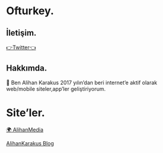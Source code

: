       

<h1 id="ofturkey">Ofturkey.</h1>

<h2 id="i̇letişim">İletişim.</h2>
<a href ="https://twitter.com/Ofturkey1">👉Twitter👈</a>

<h2 id="hakkımda">Hakkımda.</h2>

<p>💼 Ben Alihan Karakus 2017 yılın’dan beri internet’e aktif olarak <br> web/mobile siteler,app’ler geliştiriyorum.</p>

<h1 id="siteler">Site’ler.</h1>

<a href="https://ofturkey0.github.io/alihanmedia">🌍 AlihanMedia</a>

<a href="https://alihankarakusblog.blogspot.com/">AlihanKarakus Blog</a>
